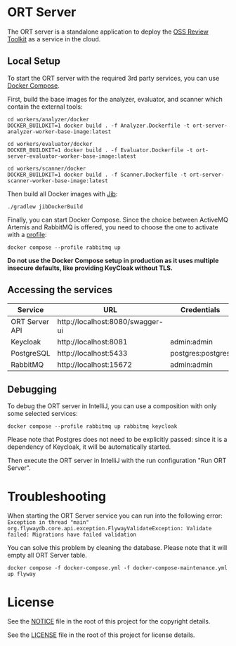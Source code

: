 # ORT Server

The ORT server is a standalone application to deploy the
[OSS Review Toolkit](https://github.com/oss-review-toolkit/ort) as a service in the cloud.

## Local Setup

To start the ORT server with the required 3rd party services, you can use
[Docker Compose](https://docs.docker.com/compose/).

First, build the base images for the analyzer, evaluator, and scanner which contain the external tools:

```shell
cd workers/analyzer/docker
DOCKER_BUILDKIT=1 docker build . -f Analyzer.Dockerfile -t ort-server-analyzer-worker-base-image:latest

cd workers/evaluator/docker
DOCKER_BUILDKIT=1 docker build . -f Evaluator.Dockerfile -t ort-server-evaluator-worker-base-image:latest

cd workers/scanner/docker
DOCKER_BUILDKIT=1 docker build . -f Scanner.Dockerfile -t ort-server-scanner-worker-base-image:latest
```

Then build all Docker images with [Jib](https://github.com/GoogleContainerTools/jib):

```shell
./gradlew jibDockerBuild
```

Finally, you can start Docker Compose. Since the choice between ActiveMQ Artemis and RabbitMQ is offered, you need to choose the
one to activate with a [profile](https://docs.docker.com/compose/profiles/):

```shell
docker compose --profile rabbitmq up
```

**Do not use the Docker Compose setup in production as it uses multiple insecure defaults, like providing KeyCloak
without TLS.**

## Accessing the services

| Service        | URL                              | Credentials       |
|----------------|----------------------------------|-------------------|
| ORT Server API | http://localhost:8080/swagger-ui |                   |
| Keycloak       | http://localhost:8081            | admin:admin       |
| PostgreSQL     | http://localhost:5433            | postgres:postgres |
| RabbitMQ       | http://localhost:15672           | admin:admin       |

## Debugging

To debug the ORT server in IntelliJ, you can use a composition with only some selected services:

```shell
docker compose --profile rabbitmq up rabbitmq keycloak 
```

Please note that Postgres does not need to be explicitly passed: since it is a dependency of Keycloak, it will be
automatically started.

Then execute the ORT server in IntelliJ with the run configuration "Run ORT Server".

# Troubleshooting

When starting the ORT Server service you can run into the following error:
`Exception in thread "main" org.flywaydb.core.api.exception.FlywayValidateException: Validate failed: Migrations have failed validation`

You can solve this problem by cleaning the database. Please note that it will empty all ORT Server table.

```shell
docker compose -f docker-compose.yml -f docker-compose-maintenance.yml up flyway
```

# License

See the [NOTICE](./NOTICE) file in the root of this project for the copyright details.

See the [LICENSE](./LICENSE) file in the root of this project for license details.
